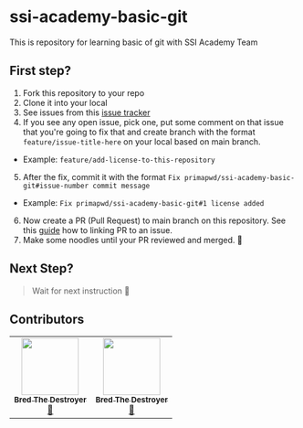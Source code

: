 # ssi-academy-basic-git
This is repository for learning basic of git with SSI Academy Team

## First step?
1. Fork this repository to your repo
2. Clone it into your local
3. See issues from this [issue tracker](https://github.com/primapwd/ssi-academy-basic-git/issues)
4. If you see any open issue, pick one, put some comment on that issue that you're going to fix that and create branch with the format `feature/issue-title-here` on your local based on main branch.
* Example: `feature/add-license-to-this-repository`
5. After the fix, commit it with the format `Fix primapwd/ssi-academy-basic-git#issue-number commit message`
* Example: `Fix primapwd/ssi-academy-basic-git#1 license added`
6. Now create a PR (Pull Request) to main branch on this repository. See this [guide](https://docs.github.com/en/issues/tracking-your-work-with-issues/linking-a-pull-request-to-an-issue) how to linking PR to an issue.
7. Make some noodles until your PR reviewed and merged. :handshake:

## Next Step?
> Wait for next instruction :metal:


## Contributors
<!-- ALL-CONTRIBUTORS-LIST:START - Do not remove or modify this section -->
<!-- prettier-ignore-start -->
<!-- markdownlint-disable -->
<table>
  <tr>
	<td align="center"><a href="https://loremfaces.com"><img src="https://faces-img.xcdn.link/image-lorem-face-964.jpg?v=3?s=100" width="100px;" alt=""/><br /><sub><b>Bred The Destroyer</b></sub></a><br /><a href="#destroying-code" title="Destroying Code">💬</a> 
	<td align="center"><a href="https://loremfaces.com"><img src="https://faces-img.xcdn.link/image-lorem-face-964.jpg?v=3?s=100" width="100px;" alt=""/><br /><sub><b>Bred The Destroyer</b></sub></a><br /><a href="#student" title="Edo Yonatan K.">💬</a> 
	  </td>
  </tr>
</table>
<!-- markdownlint-restore -->
<!-- prettier-ignore-end -->
<!-- ALL-CONTRIBUTORS-LIST:END -->